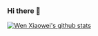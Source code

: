 ### Hi there 👋
[![Wen Xiaowei's github stats](https://github-readme-stats.vercel.app/api?username=WenXiaowei&count_private=true)](https://github.com/anuraghazra/github-readme-stats)
<!--
**WenXiaowei/WenXiaowei** is a ✨ _special_ ✨ repository because its `README.md` (this file) appears on your GitHub profile.

Here are some ideas to get you started:

- 🔭 I’m currently working on ...
- 🌱 I’m currently learning ...
- 👯 I’m looking to collaborate on ...
- 🤔 I’m looking for help with ...
- 💬 Ask me about ...
- 📫 How to reach me: ...
- 😄 Pronouns: ...
- ⚡ Fun fact: ...
-->
